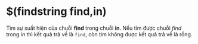 # $(findstring find,in)  

Tìm sự xuất hiện của chuỗi **find** trong chuỗi **in**. Nếu tìm được chuỗi *find* trong *in* thì kết quả trả về là `find`, còn tìm không được kết quả trả về là rỗng.
